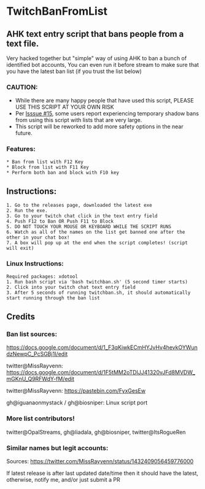 # TwitchBanFromList
## AHK text entry script that bans people from a text file.

Very hacked together but "simple" way of using AHK to ban a bunch of identified bot accounts, 
You can even run it before stream to make sure that you have the latest ban list (if you trust the list below)

### CAUTION:
- While there are many happy people that have used this script, PLEASE USE THIS SCRIPT AT YOUR OWN RISK
- Per [Isssue #15](https://github.com/therealnagia/twitchbanfromlist/issues/15), some users report experiencing temporary shadow bans from using this script with lists that are very large. 
- This script will be reworked to add more safety options in the near future. 

### Features:
	* Ban from list with F12 Key
	* Block from list with F11 Key
	* Perform both ban and block with F10 key

## Instructions:
	1. Go to the releases page, downloaded the latest exe
	2. Run the exe.
	3. Go to your twitch chat click in the text entry field
	4. Push F12 to Ban OR Push F11 to Block 
	5. DO NOT TOUCH YOUR MOUSE OR KEYBOARD WHILE THE SCRIPT RUNS 
	6. Watch as all of the names on the list get banned one after the other in your chat box!
	7. A box will pop up at the end when the script completes! (script will exit)
	
### Linux Instructions:
	Required packages: xdotool
	1. Run bash script via 'bash twitchban.sh' (5 second timer starts)
	2. Click into your twitch chat text entry field
	3. After 5 seconds of running twitchban.sh, it should automatically start running through the ban list
	

	

##	Credits
###	Ban list sources: 
https://docs.google.com/document/d/1_F3qKiwkECmHYJvHv4hevkOYWundzNewpC_PcSGBj1I/edit

twitter@MissRayvenn: https://docs.google.com/document/d/1F5tMM2oTDlJJ41320vJFd8MVDW_mGKnU_Q9RFWdY-fM/edit 

twitter@MissRayvenn: https://pastebin.com/FyxGesEw 

gh@iguanaonmystack / gh@biosniper: Linux script port 

### More list contributors!
twitter@OpalStreams, gh@liadala, gh@biosniper, twitter@ItsRogueRen


### Similar names but legit accounts:
Sources: https://twitter.com/MissRayvenn/status/1432409056459776000

If latest release is after last updated date/time then it should have the latest, otherwise, notify me, and/or just submit a PR

